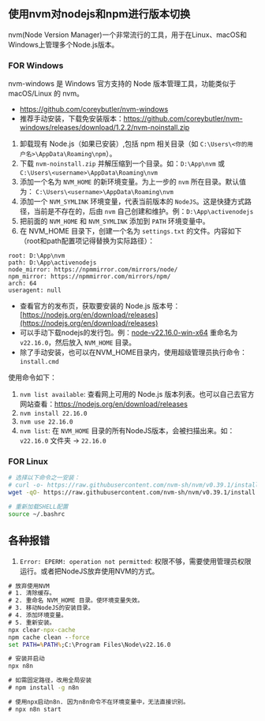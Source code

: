 
## 使用nvm对nodejs和npm进行版本切换

nvm(Node Version Manager)一个非常流行的工具，用于在Linux、macOS和Windows上管理多个Node.js版本。

### FOR Windows

nvm-windows 是 Windows 官方支持的 Node 版本管理工具，功能类似于 macOS/Linux 的 nvm。

- https://github.com/coreybutler/nvm-windows
- 推荐手动安装，下载免安装版本：https://github.com/coreybutler/nvm-windows/releases/download/1.2.2/nvm-noinstall.zip

1. 卸载现有 Node.js（如果已安装）,包括 npm 相关目录（如 `C:\Users\<你的用户名>\AppData\Roaming\npm`）。
2. 下载 `nvm-noinstall.zip` 并解压缩到一个目录。如：`D:\App\nvm` 或 `C:\Users\<username>\AppData\Roaming\nvm`
3. 添加一个名为 `NVM_HOME` 的新环境变量。为上一步的 `nvm` 所在目录。默认值为： `C:\Users\<username>\AppData\Roaming\nvm`
4. 添加一个 `NVM_SYMLINK` 环境变量，代表当前版本的 `NodeJS`。这是快捷方式路径，当前是不存在的，后由 `nvm` 自己创建和维护。例：`D:\App\activenodejs`
5. 把前面的 `NVM_HOME` 和 `NVM_SYMLINK` 添加到 `PATH` 环境变量中。
6. 在 NVM_HOME 目录下，创建一个名为 `settings.txt` 的文件。内容如下（root和path配置项记得替换为实际路径）：

```
root: D:\App\nvm
path: D:\App\activenodejs
node_mirror: https://npmmirror.com/mirrors/node/
npm_mirror: https://npmmirror.com/mirrors/npm/
arch: 64
useragent: null
```

- 查看官方的发布页，获取要安装的 Node.js 版本号： [https://nodejs.org/en/download/releases](https://nodejs.org/en/download/releases)
- 可以手动下载nodejs的发行包。例：[node-v22.16.0-win-x64](https://nodejs.org/download/release/v22.16.0/node-v22.16.0-win-x64.zip) 重命名为 `v22.16.0`，然后放入 `NVM_HOME` 目录。
- 除了手动安装，也可以在NVM_HOME目录内，使用超级管理员执行命令：`install.cmd`

使用命令如下：

1. `nvm list available`: 查看网上可用的 Node.js 版本列表。也可以自己去官方网站查看：https://nodejs.org/en/download/releases
2. `nvm install 22.16.0`
3. `nvm use 22.16.0`
4. `nvm list`: 在 `NVM_HOME` 目录的所有NodeJS版本，会被扫描出来。如： `v22.16.0` 文件夹 -> `22.16.0`


### FOR Linux

```bash
# 选择以下命令之一安装：
# curl -o- https://raw.githubusercontent.com/nvm-sh/nvm/v0.39.1/install.sh | bash
wget -qO- https://raw.githubusercontent.com/nvm-sh/nvm/v0.39.1/install.sh | bash

# 重新加载SHELL配置
source ~/.bashrc
```


## 各种报错

 1. `Error: EPERM: operation not permitted`: 权限不够，需要使用管理员权限运行。或者把NodeJS放弃使用NVM的方式。

```bat
# 放弃使用NVM
# 1. 清除缓存。
# 2. 重命名 NVM_HOME 目录。使环境变量失效。
# 3. 移动NodeJS的安装目录。
# 4. 添加环境变量。
# 5. 重新安装。
npx clear-npx-cache
npm cache clean --force
set PATH=%PATH%;C:\Program Files\Node\v22.16.0

# 安装并启动
npx n8n

# 如需固定路径，改用全局安装
# npm install -g n8n

# 使用npx启动n8n. 因为n8n命令不在环境变量中，无法直接识别。
# npx n8n start
```